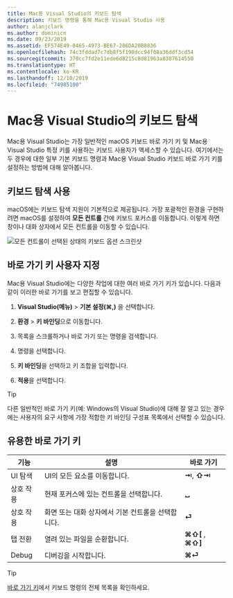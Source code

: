 ```yaml
---
title: Mac용 Visual Studio의 키보드 탐색
description: 키보드 명령을 통해 Mac용 Visual Studio 사용
author: alanjclark
ms.author: dominicn
ms.date: 09/23/2019
ms.assetid: EF574E49-0465-4973-BE67-286DA20B8836
ms.openlocfilehash: 74c3fddad7c7db8f5f190dcc94f08a36ddf3cd54
ms.sourcegitcommit: 370cc7fd2e11ede6d8215c8d81963a8307614550
ms.translationtype: HT
ms.contentlocale: ko-KR
ms.lasthandoff: 12/10/2019
ms.locfileid: "74985100"
---
```

# <a name="keyboard-navigation-in-visual-studio-for-mac"></a>Mac용 Visual Studio의 키보드 탐색

Mac용 Visual Studio는 가장 일반적인 macOS 키보드 바로 가기 키 및 Mac용 Visual Studio 특정 키를 사용하는 키보드 사용자가 액세스할 수 있습니다. 여기에서는 두 경우에 대한 일부 기본 키보드 명령과 Mac용 Visual Studio 키보드 바로 가기 키를 설정하는 방법에 대해 알아봅니다.

## <a name="use-keyboard-navigation"></a>키보드 탐색 사용

macOS에는 키보드 탐색 지원이 기본적으로 제공됩니다. 가장 포괄적인 환경을 구현하려면 macOS를 설정하여 **모든 컨트롤** 간에 키보드 포커스를 이동합니다. 이렇게 하면 창이나 대화 상자에서 모든 컨트롤을 이동할 수 있습니다.

![모든 컨트롤이 선택된 상태의 키보드 옵션 스크린샷](media/accessibility-preferences-keyboard.png)

## <a name="customize-keyboard-shortcuts"></a>바로 가기 키 사용자 지정

Mac용 Visual Studio에는 다양한 작업에 대한 여러 바로 가기 키가 있습니다. 다음과 같이 이러한 바로 가기를 보고 편집할 수 있습니다.

1. **Visual Studio(메뉴)**  > **기본 설정(&#8984;,)** 을 선택합니다.

1. **환경** > **키 바인딩**으로 이동합니다.

1. 목록을 스크롤하거나 바로 가기 또는 명령을 검색합니다.

1. 명령을 선택합니다.

1. **키 바인딩**을 선택하고 키 조합을 입력합니다.

1. **적용**을 선택합니다.

> [!TIP]
> 다른 일반적인 바로 가기 키(예: Windows의 Visual Studio)에 대해 잘 알고 있는 경우에는 사용자의 요구 사항에 가장 적합한 키 바인딩 구성표 목록에서 선택할 수 있습니다.

## <a name="useful-keyboard-shortcuts"></a>유용한 바로 가기 키

|기능         |설명                                   |바로 가기         |
|----------------|----------------------------------------------|-----------------|
|UI 탐색   |UI의 모든 요소를 이동합니다.               |**⇥**, **⇧⇥**    |
|상호 작용        |현재 포커스에 있는 컨트롤을 선택합니다.         |**␣**            |
|상호 작용        |화면 또는 대화 상자에서 기본 컨트롤을 선택합니다. |**⏎**            |
|탭 전환     |열려 있는 파일을 순환합니다.                      |**⌘⇧[** , **⌘⇧]** |
|Debug           |디버깅을 시작합니다.                               |**⌘⏎**           |

> [!TIP]
> [바로 가기 키](keyboard-shortcuts.md)에서 키보드 명령의 전체 목록을 확인하세요.